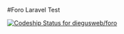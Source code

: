 #Foro Laravel Test

[ ![Codeship Status for diegusweb/foro](https://app.codeship.com/projects/d3254dd0-2a2d-0135-39ee-2e94645d5ba1/status?branch=master)](https://app.codeship.com/projects/223904)